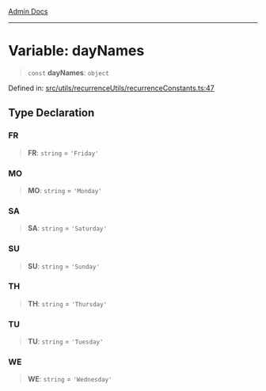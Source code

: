 [Admin Docs](/)

---

# Variable: dayNames

> `const` **dayNames**: `object`

Defined in: [src/utils/recurrenceUtils/recurrenceConstants.ts:47](https://github.com/PalisadoesFoundation/talawa-admin/blob/main/src/utils/recurrenceUtils/recurrenceConstants.ts#L47)

## Type Declaration

### FR

> **FR**: `string` = `'Friday'`

### MO

> **MO**: `string` = `'Monday'`

### SA

> **SA**: `string` = `'Saturday'`

### SU

> **SU**: `string` = `'Sunday'`

### TH

> **TH**: `string` = `'Thursday'`

### TU

> **TU**: `string` = `'Tuesday'`

### WE

> **WE**: `string` = `'Wednesday'`

